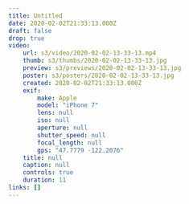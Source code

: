 ```yaml
---
title: Untitled
date: 2020-02-02T21:33:13.000Z
draft: false
drop: true
video:
    url: s3/video/2020-02-02-13-33-13.mp4
    thumb: s3/thumbs/2020-02-02-13-33-13.jpg
    preview: s3/previews/2020-02-02-13-33-13.jpg
    poster: s3/posters/2020-02-02-13-33-13.jpg
    created: 2020-02-02T21:33:13.000Z
    exif:
        make: Apple
        model: "iPhone 7"
        lens: null
        iso: null
        aperture: null
        shutter_speed: null
        focal_length: null
        gps: "47.7779 -122.2076"
    title: null
    caption: null
    controls: true
    duration: 11
links: []
---
```

